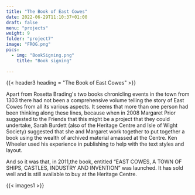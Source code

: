 ```yaml
---
title: "The Book of East Cowes"
date: 2022-06-29T11:10:37+01:00
draft: false
menu: "projects"
weight: 9
folder: "project7"
image: "FROG.png"
pics:
  - img: "BookSigning.png"
    title: "Book signing"  
  
---
```


{{< header3 heading = "The Book of East Cowes" >}}

Apart from Rosetta Brading's two books chronicling events in the town from 1303
there had not been a comprehensive volume telling the story of East Cowes from
all its various aspects. It seems that more than one person had been thinking along
these lines, because when in 2008 Margaret Prior suggested to the Friends that
this might be a project that they could undertake, Sarah Burdett (also of the
Heritage Centre and Isle of Wight Society) suggested that she and Margaret work
together to put together a book using the wealth of archived material amassed at
the Centre. Ken Wheeler used his experience in publishing to help with the text
styles and layout.


And so it was that, in 2011,the book, entitled “EAST COWES, A TOWN OF SHIPS,
CASTLES, INDUSTRY AND INVENTION” was launched. It has sold well and is still
available to buy at the Heritage Centre.

{{< images1 >}}
